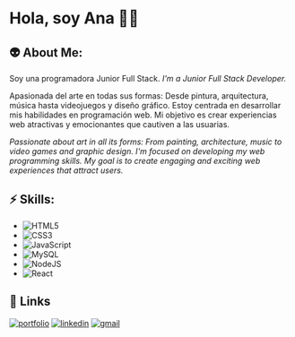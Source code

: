 
# Hola, soy Ana 👩‍💻


## 👽 About Me:
Soy una programadora Junior Full Stack.
_I'm a Junior Full Stack Developer._

Apasionada del arte en todas sus formas: Desde pintura, arquitectura, música hasta videojuegos y diseño gráfico. Estoy centrada en desarrollar mis habilidades en programación web. Mi objetivo es crear experiencias web atractivas y emocionantes que cautiven a las usuarias.

_Passionate about art in all its forms: From painting, architecture, music to video games and graphic design. I'm focused on developing my web programming skills. My goal is to create engaging and exciting web experiences that attract users._

## ⚡ Skills:
* ![HTML5](https://img.shields.io/badge/HTML5-E34F26?style=for-the-badge&logo=html5&logoColor=white)
* ![CSS3](https://img.shields.io/badge/CSS3-1572B6?style=for-the-badge&logo=css3&logoColor=white)
* ![JavaScript](https://img.shields.io/badge/JavaScript-323330?style=for-the-badge&logo=javascript&logoColor=F7DF1E)
* ![MySQL](https://img.shields.io/badge/MySQL-005C84?style=for-the-badge&logo=mysql&logoColor=white)
* ![NodeJS](https://img.shields.io/badge/Node.js-43853D?style=for-the-badge&logo=node.js&logoColor=white)
* ![React](https://img.shields.io/badge/React-20232A?style=for-the-badge&logo=react&logoColor=61DAFB)
## 🚀 Links
[![portfolio](https://img.shields.io/badge/my_portfolio-000?style=for-the-badge&logo=ko-fi&logoColor=white)](https://github.com/AnaBelenBernardez/Portfolio)  [![linkedin](https://img.shields.io/badge/linkedin-0A66C2?style=for-the-badge&logo=linkedin&logoColor=white)](https://www.linkedin.com/in/anabelenbernardez/) [![gmail](https://img.shields.io/badge/Gmail-D14836?style=for-the-badge&logo=gmail&logoColor=white)](mailto:anabelenbernardez@gmail.com)
